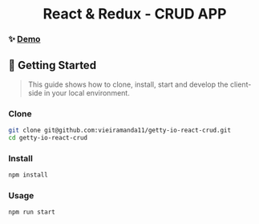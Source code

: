 <h1 align="center">React & Redux - CRUD APP</h1>

### ✨ [Demo](https://react-crud-getty-io.herokuapp.com)

## 🚀 Getting Started

> This guide shows how to clone, install, start and develop the client-side in your local environment. 

### Clone

```sh
git clone git@github.com:vieiramanda11/getty-io-react-crud.git
cd getty-io-react-crud
```

### Install

```sh
npm install
```

### Usage

```sh
npm run start
```
